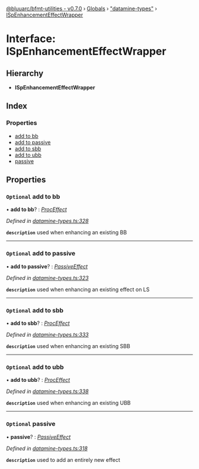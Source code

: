 [@bluuarc/bfmt-utilities - v0.7.0](../README.md) › [Globals](../globals.md) › ["datamine-types"](../modules/_datamine_types_.md) › [ISpEnhancementEffectWrapper](_datamine_types_.ispenhancementeffectwrapper.md)

# Interface: ISpEnhancementEffectWrapper

## Hierarchy

* **ISpEnhancementEffectWrapper**

## Index

### Properties

* [add to bb](_datamine_types_.ispenhancementeffectwrapper.md#optional-add-to-bb)
* [add to passive](_datamine_types_.ispenhancementeffectwrapper.md#optional-add-to-passive)
* [add to sbb](_datamine_types_.ispenhancementeffectwrapper.md#optional-add-to-sbb)
* [add to ubb](_datamine_types_.ispenhancementeffectwrapper.md#optional-add-to-ubb)
* [passive](_datamine_types_.ispenhancementeffectwrapper.md#optional-passive)

## Properties

### `Optional` add to bb

• **add to bb**? : *[ProcEffect](../modules/_datamine_types_.md#proceffect)*

*Defined in [datamine-types.ts:328](https://github.com/BluuArc/bfmt-utilities/blob/master/src/datamine-types.ts#L328)*

**`description`** used when enhancing an existing BB

___

### `Optional` add to passive

• **add to passive**? : *[PassiveEffect](../modules/_datamine_types_.md#passiveeffect)*

*Defined in [datamine-types.ts:323](https://github.com/BluuArc/bfmt-utilities/blob/master/src/datamine-types.ts#L323)*

**`description`** used when enhancing an existing effect on LS

___

### `Optional` add to sbb

• **add to sbb**? : *[ProcEffect](../modules/_datamine_types_.md#proceffect)*

*Defined in [datamine-types.ts:333](https://github.com/BluuArc/bfmt-utilities/blob/master/src/datamine-types.ts#L333)*

**`description`** used when enhancing an existing SBB

___

### `Optional` add to ubb

• **add to ubb**? : *[ProcEffect](../modules/_datamine_types_.md#proceffect)*

*Defined in [datamine-types.ts:338](https://github.com/BluuArc/bfmt-utilities/blob/master/src/datamine-types.ts#L338)*

**`description`** used when enhancing an existing UBB

___

### `Optional` passive

• **passive**? : *[PassiveEffect](../modules/_datamine_types_.md#passiveeffect)*

*Defined in [datamine-types.ts:318](https://github.com/BluuArc/bfmt-utilities/blob/master/src/datamine-types.ts#L318)*

**`description`** used to add an entirely new effect
